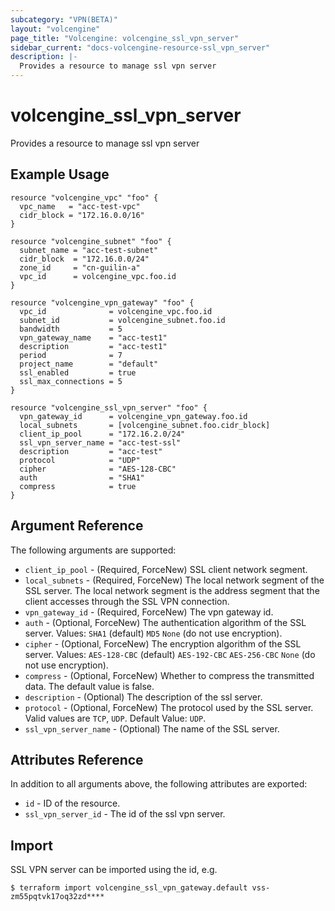 ```yaml
---
subcategory: "VPN(BETA)"
layout: "volcengine"
page_title: "Volcengine: volcengine_ssl_vpn_server"
sidebar_current: "docs-volcengine-resource-ssl_vpn_server"
description: |-
  Provides a resource to manage ssl vpn server
---
```

# volcengine_ssl_vpn_server
Provides a resource to manage ssl vpn server
## Example Usage
```hcl
resource "volcengine_vpc" "foo" {
  vpc_name   = "acc-test-vpc"
  cidr_block = "172.16.0.0/16"
}

resource "volcengine_subnet" "foo" {
  subnet_name = "acc-test-subnet"
  cidr_block  = "172.16.0.0/24"
  zone_id     = "cn-guilin-a"
  vpc_id      = volcengine_vpc.foo.id
}

resource "volcengine_vpn_gateway" "foo" {
  vpc_id              = volcengine_vpc.foo.id
  subnet_id           = volcengine_subnet.foo.id
  bandwidth           = 5
  vpn_gateway_name    = "acc-test1"
  description         = "acc-test1"
  period              = 7
  project_name        = "default"
  ssl_enabled         = true
  ssl_max_connections = 5
}

resource "volcengine_ssl_vpn_server" "foo" {
  vpn_gateway_id      = volcengine_vpn_gateway.foo.id
  local_subnets       = [volcengine_subnet.foo.cidr_block]
  client_ip_pool      = "172.16.2.0/24"
  ssl_vpn_server_name = "acc-test-ssl"
  description         = "acc-test"
  protocol            = "UDP"
  cipher              = "AES-128-CBC"
  auth                = "SHA1"
  compress            = true
}
```
## Argument Reference
The following arguments are supported:
* `client_ip_pool` - (Required, ForceNew) SSL client network segment.
* `local_subnets` - (Required, ForceNew) The local network segment of the SSL server. The local network segment is the address segment that the client accesses through the SSL VPN connection.
* `vpn_gateway_id` - (Required, ForceNew) The vpn gateway id.
* `auth` - (Optional, ForceNew) The authentication algorithm of the SSL server.
Values:
`SHA1` (default)
`MD5`
`None` (do not use encryption).
* `cipher` - (Optional, ForceNew) The encryption algorithm of the SSL server.
Values:
`AES-128-CBC` (default)
`AES-192-CBC`
`AES-256-CBC`
`None` (do not use encryption).
* `compress` - (Optional, ForceNew) Whether to compress the transmitted data. The default value is false.
* `description` - (Optional) The description of the ssl server.
* `protocol` - (Optional, ForceNew) The protocol used by the SSL server. Valid values are `TCP`, `UDP`. Default Value: `UDP`.
* `ssl_vpn_server_name` - (Optional) The name of the SSL server.

## Attributes Reference
In addition to all arguments above, the following attributes are exported:
* `id` - ID of the resource.
* `ssl_vpn_server_id` - The id of the ssl vpn server.


## Import
SSL VPN server can be imported using the id, e.g.
```
$ terraform import volcengine_ssl_vpn_gateway.default vss-zm55pqtvk17oq32zd****
```

